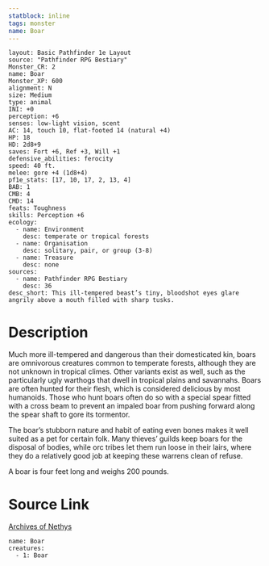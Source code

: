 ```yaml
---
statblock: inline
tags: monster
name: Boar
---
```

```statblock
layout: Basic Pathfinder 1e Layout
source: "Pathfinder RPG Bestiary"
Monster_CR: 2
name: Boar
Monster_XP: 600
alignment: N
size: Medium
type: animal
INI: +0
perception: +6
senses: low-light vision, scent
AC: 14, touch 10, flat-footed 14 (natural +4)
HP: 18
HD: 2d8+9
saves: Fort +6, Ref +3, Will +1
defensive_abilities: ferocity
speed: 40 ft.
melee: gore +4 (1d8+4)
pf1e_stats: [17, 10, 17, 2, 13, 4]
BAB: 1
CMB: 4
CMD: 14
feats: Toughness
skills: Perception +6
ecology:
  - name: Environment
    desc: temperate or tropical forests
  - name: Organisation
    desc: solitary, pair, or group (3-8)
  - name: Treasure
    desc: none
sources:
  - name: Pathfinder RPG Bestiary
    desc: 36
desc_short: This ill-tempered beast’s tiny, bloodshot eyes glare angrily above a mouth filled with sharp tusks.
```
# Description
Much more ill-tempered and dangerous than their domesticated kin, boars are omnivorous creatures common to temperate forests, although they are not unknown in tropical climes. Other variants exist as well, such as the particularly ugly warthogs that dwell in tropical plains and savannahs. Boars are often hunted for their flesh, which is considered delicious by most humanoids. Those who hunt boars often do so with a special spear fitted with a cross beam to prevent an impaled boar from pushing forward along the spear shaft to gore its tormentor.

The boar’s stubborn nature and habit of eating even bones makes it well suited as a pet for certain folk. Many thieves’ guilds keep boars for the disposal of bodies, while orc tribes let them run loose in their lairs, where they do a relatively good job at keeping these warrens clean of refuse.

A boar is four feet long and weighs 200 pounds.
# Source Link
[Archives of Nethys](https://aonprd.com/MonsterDisplay.aspx?ItemName=Boar)
```encounter-table
name: Boar
creatures:
  - 1: Boar
```
